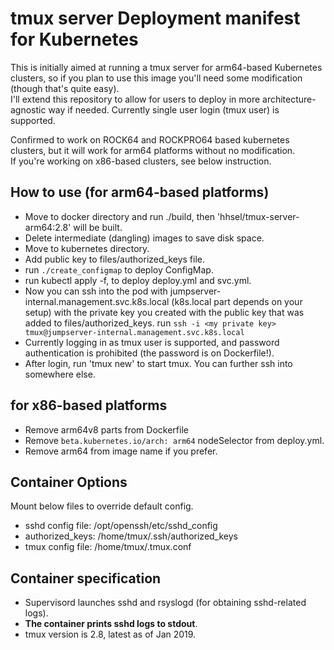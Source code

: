 # tmux server Deployment manifest for Kubernetes
This is initially aimed at running a tmux server for arm64-based Kubernetes clusters, so if you plan to use this image you'll need some modification (though that's quite easy).  
I'll extend this repository to allow for users to deploy in more architecture-agnostic way if needed.
Currently single user login (tmux user) is supported.

Confirmed to work on ROCK64 and ROCKPRO64 based kubernetes clusters, but it will work for arm64 platforms without no modification.  
If you're working on x86-based clusters, see below instruction.

## How to use (for arm64-based platforms)
 * Move to docker directory and run ./build, then 'hhsel/tmux-server-arm64:2.8' will be built.
 * Delete intermediate (dangling) images to save disk space.
 * Move to kubernetes directory.
 * Add public key to files/authorized_keys file.
 * run ```./create_configmap``` to deploy ConfigMap.
 * run kubectl apply -f, to deploy deploy.yml and svc.yml.
 * Now you can ssh into the pod with jumpserver-internal.management.svc.k8s.local (k8s.local part depends on your setup) with the private key you created with the public key that was added to files/authorized_keys. run
``ssh -i <my private key> tmux@jumpserver-internal.management.svc.k8s.local``
 * Currently logging in as tmux user is supported, and password authentication is prohibited (the password is on Dockerfile!).
 * After login, run 'tmux new' to start tmux. You can further ssh into somewhere else.
 
## for x86-based platforms
 * Remove arm64v8 parts from Dockerfile
 * Remove ```beta.kubernetes.io/arch: arm64``` nodeSelector from deploy.yml.
 * Remove arm64 from image name if you prefer.
 
## Container Options
Mount below files to override default config.

 * sshd config file: /opt/openssh/etc/sshd_config
 * authorized_keys: /home/tmux/.ssh/authorized_keys
 * tmux config file: /home/tmux/.tmux.conf
 
## Container specification
 * Supervisord launches sshd and rsyslogd (for obtaining sshd-related logs).
 * **The container prints sshd logs to stdout**.
 * tmux version is 2.8, latest as of Jan 2019.
